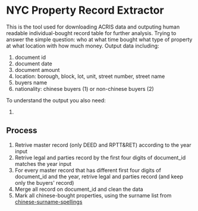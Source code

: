 # NYC Property Record Extractor

This is the tool used for downloading ACRIS data and outputing human readable individual-bought record table for further analysis.
Trying to answer the simple question: who at what time bought what type of property at what location with how much money.
Output data including:

1. document id
2. document date
3. document amount
4. location: borough, block, lot, unit, street number, street name
5. buyers name
6. nationality: chinese buyers (1) or non-chinese buyers (2)

To understand the output you also need:

1.

## Process

1. Retrive master record (only DEED and RPTT&RET) according to the year input
2. Retrive legal and parties record by the first four digits of document_id matches the year input
3. For every master record that has different first four digits of document_id and the year, retrive legal and parties record (and keep only the buyers' record)
4. Merge all record on document_id and clean the data
5. Mark all chinese-bought properties, using the surname list from [chinese-surname-spellings](https://github.com/vinceyyy/chinese-surname-spellings)
